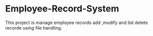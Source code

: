 # Employee-Record-System
This project is manage employee records add ,modify and list delete recorde using file handling.
